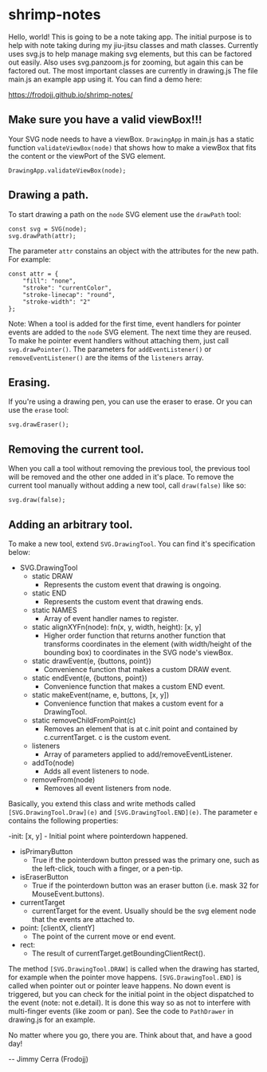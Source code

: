 # shrimp-notes

Hello, world! This is going to be a note taking app. The initial purpose is to
help with note taking during my jiu-jitsu classes and math classes. Currently
uses svg.js to help manage making svg elements, but this can be factored out
easily. Also uses svg.panzoom.js for zooming, but again this can be factored
out. The most important classes are currently in drawing.js The file main.js
an example app using it. You can find a demo here:

https://frodojj.github.io/shrimp-notes/

## Make sure you have a valid viewBox!!!

Your SVG node needs to have a viewBox. `DrawingApp` in main.js has a static
function `validateViewBox(node)` that shows how to make a viewBox that fits the
content or the viewPort of the SVG element.

```
DrawingApp.validateViewBox(node);
```

## Drawing a path.

To start drawing a path on the `node` SVG element use the `drawPath` tool:

```
const svg = SVG(node);
svg.drawPath(attr);
```

The parameter `attr` constains an object with the attributes for the new path.
For example:

```
const attr = {
	"fill": "none",
	"stroke": "currentColor",
	"stroke-linecap": "round",
	"stroke-width": "2"
};
```

Note: When a tool is added for the first time, event handlers for pointer
events are added to the `node` SVG element. The next time they are reused.
To make he pointer event handlers without attaching them, just call
`svg.drawPointer()`. The parameters for `addEventListener()` or
`removeEventListener()` are the items of the `listeners` array.

## Erasing.

If you're using a drawing pen, you can use the eraser to erase. Or you can
use the `erase` tool:

```
svg.drawEraser();
```

## Removing the current tool.

When you call a tool without removing the previous tool, the previous tool will
be removed and the other one added in it's place. To remove the current tool
manually without adding a new tool, call `draw(false)` like so:

```
svg.draw(false);
```

## Adding an arbitrary tool.

To make a new tool, extend `SVG.DrawingTool`. You can find it's specification
below:

- SVG.DrawingTool
	- static DRAW
		- Represents the custom event that drawing is ongoing.
    - static END
		- Represents the custom event that drawing ends.
	- static NAMES
		- Array of event handler names to register.
    - static alignXYFn(node): fn(x, y, width, height): \[x, y]
		- Higher order function that returns another function that transforms
		  coordinates in the element (with width/height of the bounding box)
		  to coordinates in the SVG node's viewBox.
	- static drawEvent(e, {buttons, point})
		- Convenience function that makes a custom DRAW event.
	- static endEvent(e, {buttons, point})
		- Convenience function that makes a custom END event.
	- static makeEvent(name, e, buttons, \[x, y])
		- Convenience function that makes a custom event for a DrawingTool.
	- static removeChildFromPoint(c)
		- Removes an element that is at c.init point and contained
		  by c.currentTarget. c is the custom event.
	- listeners
		- Array of parameters applied to add/removeEventListener.
	- addTo(node)
		- Adds all event listeners to node.
	- removeFrom(node)
		- Removes all event listeners from node.

Basically, you extend this class and write methods called
`[SVG.DrawingTool.Draw](e)` and `[SVG.DrawingTool.END](e)`. The parameter `e`
contains the following properties:

-init: \[x, y]
	- Initial point where pointerdown happened.
- isPrimaryButton
	- True if the pointerdown button pressed was the primary one, such as the 
	  left-click, touch with a finger, or a pen-tip.
- isEraserButton
	- True if the pointerdown button was an eraser button (i.e. mask 32 for
	  MouseEvent.buttons).
- currentTarget
	- currentTarget for the event. Usually should be the svg element node that
	  the events are attached to.
- point: \[clientX, clientY]
	- The point of the current move or end event.
- rect:
	- The result of currentTarget.getBoundingClientRect().

The method `[SVG.DrawingTool.DRAW]` is called when the drawing has started, for
example when the pointer move happens. `[SVG.DrawingTool.END]` is called when 
pointer out or pointer leave happens. No down event is triggered, but you can
check for the initial point in the object dispatched to the event (note:
not e.detail). It is done this way so as not to interfere with multi-finger
events (like zoom or pan). See the code to `PathDrawer` in drawing.js for an
example.

No matter where you go, there you are. Think about that, and have a good day!

-- Jimmy Cerra (Frodojj)
